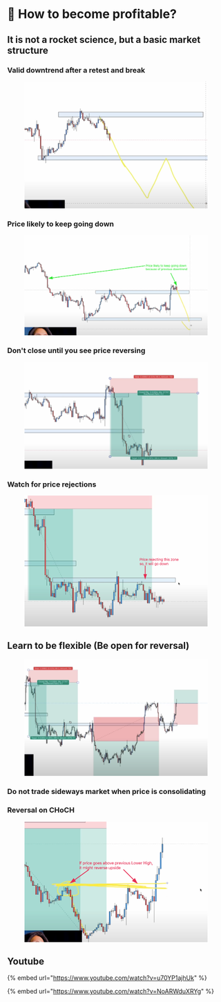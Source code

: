 # 🤑 How to become profitable?

## It is not a rocket science, but a basic market structure

### Valid downtrend after a retest and break

<figure><img src="../.gitbook/assets/image (12).png" alt=""><figcaption></figcaption></figure>

### Price likely to keep going down

<figure><img src="../.gitbook/assets/image (7) (1).png" alt=""><figcaption></figcaption></figure>

### Don't close until you see price reversing

<figure><img src="../.gitbook/assets/image (14).png" alt=""><figcaption></figcaption></figure>

### Watch for price rejections

<figure><img src="../.gitbook/assets/image (13).png" alt=""><figcaption></figcaption></figure>

## Learn to be flexible (Be open for reversal)

<figure><img src="../.gitbook/assets/image (4).png" alt=""><figcaption></figcaption></figure>

### Do not trade sideways market when price is consolidating



### Reversal on CHoCH

<figure><img src="../.gitbook/assets/image (8).png" alt=""><figcaption></figcaption></figure>

## Youtube

{% embed url="https://www.youtube.com/watch?v=u70YP1ajhUk" %}

{% embed url="https://www.youtube.com/watch?v=NoARWduXRYg" %}
